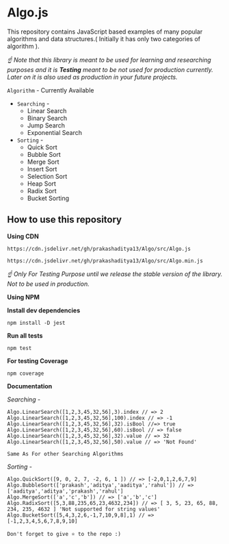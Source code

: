 # Algo.js

This repository contains JavaScript based examples of many
popular algorithms and data structures.( Initially it has only two categories of algorithm ).

*☝ Note that this library is meant to be used for learning and researching purposes
and it is **Testing** meant to be not used for production currently. Later on it is also used as production in your future projects.*

`Algorithm` - Currently Available

* `Searching` - 
   * Linear Search
   * Binary Search
   * Jump Search
   * Exponential Search
* `Sorting` - 
   * Quick Sort
   * Bubble Sort
   * Merge Sort
   * Insert Sort
   * Selection Sort
   * Heap Sort
   * Radix Sort
   * Bucket Sorting

## How to use this repository

**Using CDN**
```
https://cdn.jsdelivr.net/gh/prakashaditya13/Algo/src/Algo.js
```
```
https://cdn.jsdelivr.net/gh/prakashaditya13/Algo/src/Algo.min.js
```
*☝ Only For Testing Purpose until we release the stable version of the library. Not to be used in production.*

**Using NPM**

**Install dev dependencies**

```
npm install -D jest
```

**Run all tests**

```
npm test
```

**For testing Coverage**

```
npm coverage
```

**Documentation**

*Searching* - 

```
Algo.LinearSearch([1,2,3,45,32,56],3).index // => 2
Algo.LinearSearch([1,2,3,45,32,56],100).index // => -1
Algo.LinearSearch([1,2,3,45,32,56],32).isBool //=> true
Algo.LinearSearch([1,2,3,45,32,56],60).isBool // => false
Algo.LinearSearch([1,2,3,45,32,56],32).value // => 32
Algo.LinearSearch([1,2,3,45,32,56],50).value // => 'Not Found'
```

`Same As For other Searching Algorithms`

*Sorting* - 

```
Algo.QuickSort([9, 0, 2, 7, -2, 6, 1 ]) // => [-2,0,1,2,6,7,9]
Algo.BubbleSort(['prakash','aditya','aaditya','rahul']) // => ['aaditya','aditya','prakash','rahul']
Algo.MergeSort(['a','c','b']) // => ['a','b','c']
Algo.RadixSort([5,3,88,235,65,23,4632,234]) // => [ 3, 5, 23, 65, 88, 234, 235, 4632 ] 'Not supported for string values'
Algo.BucketSort([5,4,3,2,6,-1,7,10,9,8],1) // => [-1,2,3,4,5,6,7,8,9,10] 
```

`Don't forget to give ⭐ to the repo :)`

